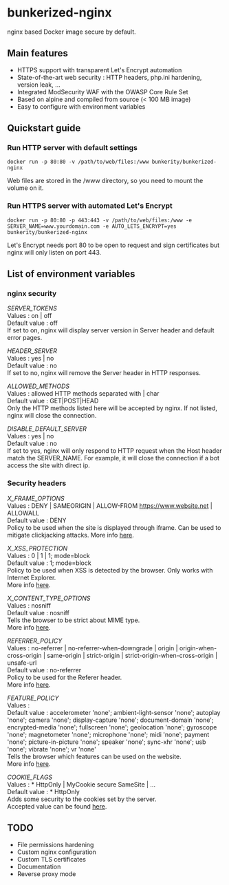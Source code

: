 # bunkerized-nginx
nginx based Docker image secure by default.

## Main features
- HTTPS support with transparent Let's Encrypt automation
- State-of-the-art web security : HTTP headers, php.ini hardening, version leak, ...
- Integrated ModSecurity WAF with the OWASP Core Rule Set
- Based on alpine and compiled from source (< 100 MB image)
- Easy to configure with environment variables

## Quickstart guide

### Run HTTP server with default settings

```shell
docker run -p 80:80 -v /path/to/web/files:/www bunkerity/bunkerized-nginx
```

Web files are stored in the /www directory, so you need to mount the volume on it.

### Run HTTPS server with automated Let's Encrypt
```shell
docker run -p 80:80 -p 443:443 -v /path/to/web/files:/www -e SERVER_NAME=www.yourdomain.com -e AUTO_LETS_ENCRYPT=yes bunkerity/bunkerized-nginx
```

Let's Encrypt needs port 80 to be open to request and sign certificates but nginx will only listen on port 443.

## List of environment variables

### nginx security
*SERVER_TOKENS*  
Values : on | off  
Default value : off  
If set to on, nginx will display server version in Server header and default error pages.

*HEADER_SERVER*  
Values : yes | no  
Default value : no  
If set to no, nginx will remove the Server header in HTTP responses.

*ALLOWED_METHODS*  
Values : allowed HTTP methods separated with | char  
Default value : GET|POST|HEAD  
Only the HTTP methods listed here will be accepted by nginx. If not listed, nginx will close the connection.

*DISABLE_DEFAULT_SERVER*  
Values : yes | no  
Default value : no  
If set to yes, nginx will only respond to HTTP request when the Host header match the SERVER_NAME. For example, it will close the connection if a bot access the site with direct ip.

### Security headers
*X_FRAME_OPTIONS*  
Values : DENY | SAMEORIGIN | ALLOW-FROM https://www.website.net | ALLOWALL  
Default value : DENY  
Policy to be used when the site is displayed through iframe. Can be used to mitigate clickjacking attacks. 
More info [here](https://developer.mozilla.org/en-US/docs/Web/HTTP/Headers/X-Frame-Options).

*X_XSS_PROTECTION*  
Values : 0 | 1 | 1; mode=block  
Default value : 1; mode=block  
Policy to be used when XSS is detected by the browser. Only works with Internet Explorer.  
More info [here](https://developer.mozilla.org/en-US/docs/Web/HTTP/Headers/X-XSS-Protection).  

*X_CONTENT_TYPE_OPTIONS*  
Values : nosniff  
Default value : nosniff  
Tells the browser to be strict about MIME type.  
More info [here](https://developer.mozilla.org/en-US/docs/Web/HTTP/Headers/X-Content-Type-Options).

*REFERRER_POLICY*  
Values : no-referrer | no-referrer-when-downgrade | origin | origin-when-cross-origin | same-origin | strict-origin | strict-origin-when-cross-origin | unsafe-url  
Default value : no-referrer  
Policy to be used for the Referer header.  
More info [here](https://developer.mozilla.org/en-US/docs/Web/HTTP/Headers/Referrer-Policy).

*FEATURE_POLICY*  
Values : <directive> <allow list>  
Default value : accelerometer 'none'; ambient-light-sensor 'none'; autoplay 'none'; camera 'none'; display-capture 'none'; document-domain 'none'; encrypted-media 'none'; fullscreen 'none'; geolocation 'none'; gyroscope 'none'; magnetometer 'none'; microphone 'none'; midi 'none'; payment 'none'; picture-in-picture 'none'; speaker 'none'; sync-xhr 'none'; usb 'none'; vibrate 'none'; vr 'none'  
Tells the browser which features can be used on the website.  
More info [here](https://developer.mozilla.org/en-US/docs/Web/HTTP/Headers/Feature-Policy).

*COOKIE_FLAGS*  
Values : * HttpOnly | MyCookie secure SameSite | ...  
Default value : * HttpOnly  
Adds some security to the cookies set by the server.  
Accepted value can be found [here](https://github.com/AirisX/nginx_cookie_flag_module).

## TODO
- File permissions hardening
- Custom nginx configuration
- Custom TLS certificates
- Documentation
- Reverse proxy mode
